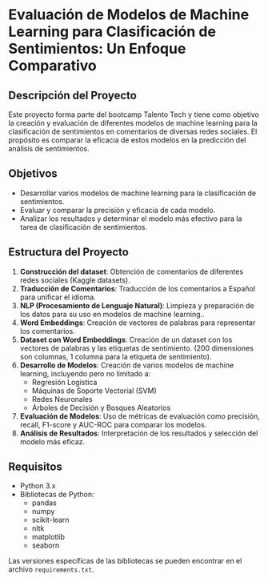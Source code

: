 # Evaluación de Modelos de Machine Learning para Clasificación de Sentimientos: Un Enfoque Comparativo

## Descripción del Proyecto

Este proyecto forma parte del bootcamp Talento Tech y tiene como objetivo la creación y evaluación de diferentes modelos de machine learning para la clasificación de sentimientos en comentarios de diversas redes sociales. El propósito es comparar la eficacia de estos modelos en la predicción del análisis de sentimientos.

## Objetivos

- Desarrollar varios modelos de machine learning para la clasificación de sentimientos.
- Evaluar y comparar la precisión y eficacia de cada modelo.
- Analizar los resultados y determinar el modelo más efectivo para la tarea de clasificación de sentimientos.

## Estructura del Proyecto

1. **Construcción del dataset**: Obtención de comentarios de diferentes redes sociales (Kaggle datasets).
2. **Traducción de Comentarios**: Traducción de los comentarios a Español para unificar el idioma.
3. **NLP (Procesamiento de Lenguaje Natural)**: Limpieza y preparación de los datos para su uso en modelos de machine learning..
4. **Word Embeddings**: Creación de vectores de palabras para representar los comentarios.
5. **Dataset con Word Embeddings**: Creación de un dataset con los vectores de palabras y las etiquetas de sentimiento. (200 dimensiones son columnas, 1 columna para la etiqueta de sentimiento).
6. **Desarrollo de Modelos**: Creación de varios modelos de machine learning, incluyendo pero no limitado a:
   - Regresión Logística
   - Máquinas de Soporte Vectorial (SVM)
   - Redes Neuronales
   - Árboles de Decisión y Bosques Aleatorios
7. **Evaluación de Modelos**: Uso de métricas de evaluación como precisión, recall, F1-score y AUC-ROC para comparar los modelos.
8. **Análisis de Resultados**: Interpretación de los resultados y selección del modelo más eficaz.

## Requisitos

- Python 3.x
- Bibliotecas de Python:
  - pandas
  - numpy
  - scikit-learn
  - nltk
  - matplotlib
  - seaborn

Las versiones específicas de las bibliotecas se pueden encontrar en el archivo `requirements.txt`.
